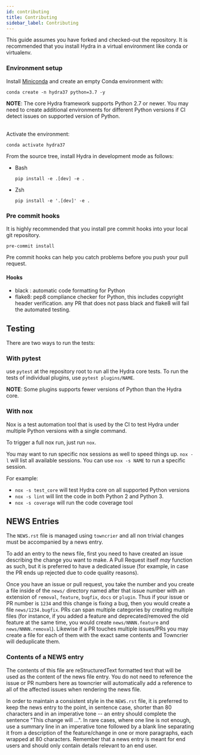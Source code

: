 ```yaml
---
id: contributing
title: Contributing
sidebar_label: Contributing
---
```


This guide assumes you have forked and checked-out the repository.
It is recommended that you install Hydra in a virtual environment like conda or virtualenv.

### Environment setup
Install [Miniconda](https://docs.conda.io/en/latest/miniconda.html) and create an empty Conda environment with:
```
conda create -n hydra37 python=3.7 -y
```

<div class="alert alert--info" role="alert">
<strong>NOTE</strong>:
The core Hydra framework supports Python 2.7 or newer. You may need to create additional environments for different Python versions if
CI detect issues on supported version of Python.
</div>
<br/>

Activate the environment:
```
conda activate hydra37
```
From the source tree, install Hydra in development mode as follows:

* Bash
    ```
    pip install -e .[dev] -e .
    ```
* Zsh
    ```
    pip install -e '.[dev]' -e .
    ```

### Pre commit hooks
It is highly recommended that you install pre commit hooks into your local git repository.
```
pre-commit install
```
Pre commit hooks can help you catch problems before you push your pull request.
#### Hooks
 - black : automatic code formatting for Python
 - flake8: pep8 compliance checker for Python, this includes copyright header verification.
any PR that does not pass black and flake8 will fail the automated testing.


## Testing
There are two ways to run the tests:
### With pytest
use `pytest` at the repository root to run all the Hydra core tests.
To run the tests of individual plugins, use `pytest plugins/NAME`.
<div class="alert alert--info" role="alert">
<strong>NOTE</strong>:
Some plugins supports fewer versions of Python than the Hydra core. 
</div>

### With nox
Nox is a test automation tool that is used by the CI to test Hydra under multiple Python versions with a single command.

To trigger a full nox run, just run `nox`.

You may want to run specific nox sessions as well to speed things up. 
`nox -l` will list all available sessions.
You can use `nox -s NAME` to run a specific session.

For example:
 * `nox -s test_core` will test Hydra core on all supported Python versions
 * `nox -s lint` will lint the code in both Python 2 and Python 3.
 * `nox -s coverage` will run the code coverage tool

## NEWS Entries
The `NEWS.rst` file is managed using `towncrier` and all non trivial changes
must be accompanied by a news entry.

To add an entry to the news file, first you need to have created an issue
describing the change you want to make. A Pull Request itself *may* function as
such, but it is preferred to have a dedicated issue (for example, in case the
PR ends up rejected due to code quality reasons).

Once you have an issue or pull request, you take the number and you create a
file inside of the ``news/`` directory named after that issue number with an
extension of ``removal``, ``feature``, ``bugfix``, ``docs`` or ``plugin``. Thus if your
issue or PR number is ``1234`` and this change is fixing a bug, then you would
create a file ``news/1234.bugfix``. PRs can span multiple categories by creating
multiple files (for instance, if you added a feature and deprecated/removed the
old feature at the same time, you would create ``news/NNNN.feature`` and
``news/NNNN.removal``). Likewise if a PR touches multiple issues/PRs you may
create a file for each of them with the exact same contents and Towncrier will
deduplicate them.


### Contents of a NEWS entry
The contents of this file are reStructuredText formatted text that will be used
as the content of the news file entry. You do not need to reference the issue
or PR numbers here as towncrier will automatically add a reference to all of
the affected issues when rendering the news file.

In order to maintain a consistent style in the ``NEWS.rst`` file, it is
preferred to keep the news entry to the point, in sentence case, shorter than
80 characters and in an imperative tone -- an entry should complete the sentence
"This change will ...". In rare cases, where one line is not enough, use a
summary line in an imperative tone followed by a blank line separating it
from a description of the feature/change in one or more paragraphs, each wrapped
at 80 characters. Remember that a news entry is meant for end users and should
only contain details relevant to an end user.
